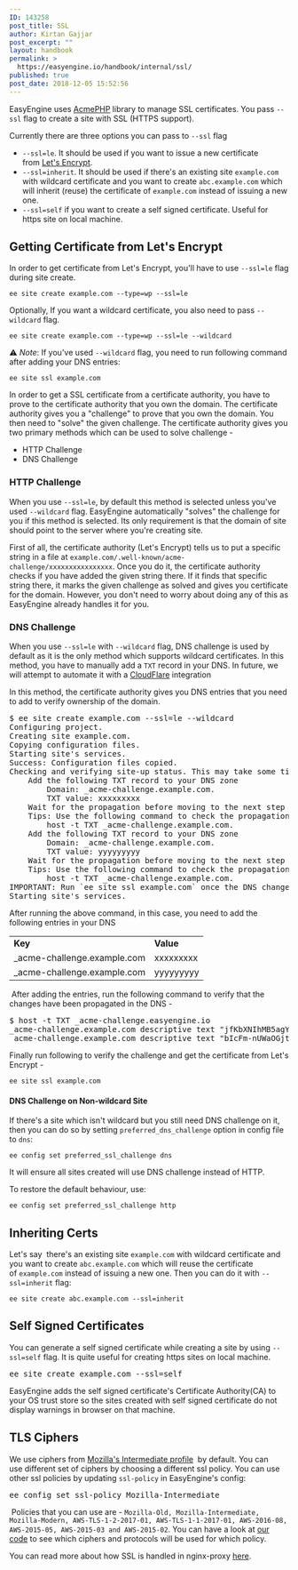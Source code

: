 ```yaml
---
ID: 143258
post_title: SSL
author: Kirtan Gajjar
post_excerpt: ""
layout: handbook
permalink: >
  https://easyengine.io/handbook/internal/ssl/
published: true
post_date: 2018-12-05 15:52:56
---
```

<!-- wp:paragraph -->
<p>EasyEngine uses <a href="https://github.com/acmephp/acmephp">AcmePHP</a> library to manage SSL certificates. You pass <code>--ssl</code> flag to create a site with SSL (HTTPS support).</p>
<!-- /wp:paragraph -->

<!-- wp:paragraph -->
<p>Currently there are three options you can pass to <code>--ssl</code>&nbsp;flag</p>
<!-- /wp:paragraph -->

<!-- wp:list -->
<ul><li><code>--ssl=le</code>. It&nbsp;should be used if you want to issue a new certificate from&nbsp;<a href="https://letsencrypt.org/">Let's Encrypt</a>.</li><li><code>--ssl=inherit</code>. It should be used if there's an existing site <code>example.com</code> with wildcard certificate and you want to create <code>abc.example.com</code>&nbsp;which will inherit (reuse) the certificate of&nbsp;<code>example.com</code>&nbsp;instead of issuing a new one.</li><li><code>--ssl=self</code>&nbsp;if you want to create a self signed certificate. Useful for https site on local machine.</li></ul>
<!-- /wp:list -->

<!-- wp:heading -->
<h2>Getting Certificate from Let's Encrypt</h2>
<!-- /wp:heading -->

<!-- wp:paragraph -->
<p>In order to get certificate from Let's Encrypt, you'll have to use <code>--ssl=le</code>&nbsp;flag during site create.</p>
<!-- /wp:paragraph -->

<!-- wp:code -->
<pre class="wp-block-code"><code>ee site create example.com --type=wp --ssl=le</code></pre>
<!-- /wp:code -->

<!-- wp:paragraph -->
<p>Optionally, If you want a wildcard certificate, you also need to pass <code>--wildcard</code>&nbsp;flag.</p>
<!-- /wp:paragraph -->

<!-- wp:code -->
<pre class="wp-block-code"><code>ee site create example.com --type=wp --ssl=le --wildcard</code></pre>
<!-- /wp:code -->

<!-- wp:paragraph -->
<p>⚠️&nbsp;<em>Note</em>: If you've used <code>--wildcard</code>&nbsp;flag, you need to run following command after adding your DNS entries:&nbsp;</p>
<!-- /wp:paragraph -->

<!-- wp:code -->
<pre class="wp-block-code"><code>ee site ssl example.com</code></pre>
<!-- /wp:code -->

<!-- wp:paragraph -->
<p>In order to get a SSL certificate from a certificate authority, you have to prove to the certificate authority that you own the domain. The certificate authority gives you a "challenge" to prove that you own the domain. You then need to "solve" the given challenge. The certificate authority gives you two primary methods which can be used to solve challenge -&nbsp;</p>
<!-- /wp:paragraph -->

<!-- wp:list -->
<ul><li>HTTP Challenge</li><li>DNS Challenge&nbsp;</li></ul>
<!-- /wp:list -->

<!-- wp:heading {"level":3} -->
<h3>HTTP Challenge</h3>
<!-- /wp:heading -->

<!-- wp:paragraph -->
<p>When you use <code>--ssl=le</code>, by default this method is selected unless you've used <code>--wildcard</code>&nbsp;flag. EasyEngine automatically "solves" the challenge for you if this method is selected. Its only requirement is that the domain of site should point to the server where you're creating site.</p>
<!-- /wp:paragraph -->

<!-- wp:paragraph -->
<p>First of all, the certificate authority (Let's Encrypt) tells us to put a specific string in a file at <code>example.com/.well-known/acme-challenge/xxxxxxxxxxxxxxxx</code>. Once you do it, the certificate authority checks if you have added the given string there. If it finds that specific string there, it marks the given challenge as solved and gives you certificate for the domain. However, you don't need to worry about doing any of this as EasyEngine already handles it for you.</p>
<!-- /wp:paragraph -->

<!-- wp:heading {"level":3} -->
<h3>DNS Challenge</h3>
<!-- /wp:heading -->

<!-- wp:paragraph -->
<p>When you use&nbsp;<code>--ssl=le</code>&nbsp;with <code>--wildcard</code>&nbsp;flag, DNS challenge is used by default as it is the only method which supports wildcard certificates. In this method, you have to manually add a <code>TXT</code> record in your DNS. In future, we will attempt to automate it with a <a href="https://www.cloudflare.com/">CloudFlare</a> integration&nbsp;</p>
<!-- /wp:paragraph -->

<!-- wp:paragraph -->
<p>In this method, the certificate authority gives you DNS entries that you need to add to verify ownership of the domain.</p>
<!-- /wp:paragraph -->

<!-- wp:preformatted -->
<pre class="wp-block-preformatted">$ ee site create example.com --ssl=le --wildcard<br>Configuring project.<br>Creating site example.com.<br>Copying configuration files.<br>Starting site's services.<br>Success: Configuration files copied.<br>Checking and verifying site-up status. This may take some time.<br>    Add the following TXT record to your DNS zone<br>        Domain: _acme-challenge.example.com.<br>        TXT value: xxxxxxxxx<br>    Wait for the propagation before moving to the next step<br>    Tips: Use the following command to check the propagation<br>        host -t TXT _acme-challenge.example.com.<br>    Add the following TXT record to your DNS zone<br>        Domain: _acme-challenge.example.com.<br>        TXT value: yyyyyyyyy<br>    Wait for the propagation before moving to the next step<br>    Tips: Use the following command to check the propagation<br>        host -t TXT _acme-challenge.example.com.<br>IMPORTANT: Run `ee site ssl example.com` once the DNS changes have propagated to complete the certification generation and installation.<br>Starting site's services.</pre>
<!-- /wp:preformatted -->

<!-- wp:paragraph -->
<p>After running the above command, in this case, you need to add the following entries in your DNS</p>
<!-- /wp:paragraph -->

<!-- wp:table {"align":"center","className":"is-style-regular"} -->
<table class="wp-block-table aligncenter is-style-regular"><tbody><tr><td><strong>Key</strong></td><td><strong>Value</strong></td></tr><tr><td>_acme-challenge.example.com</td><td>xxxxxxxxx</td></tr><tr><td>_acme-challenge.example.com</td><td>yyyyyyyyy</td></tr></tbody></table>
<!-- /wp:table -->

<!-- wp:paragraph -->
<p>&nbsp;After adding the entries, run the following command to verify that the changes have been propagated in the DNS -&nbsp;</p>
<!-- /wp:paragraph -->

<!-- wp:preformatted -->
<pre class="wp-block-preformatted">$ host -t TXT _acme-challenge.easyengine.io<br>_acme-challenge.example.com descriptive text "jfKbXNIhMB5agYNfYQqwZdFJmaHv1j-c_-wBk3cI7qg"<br>_acme-challenge.example.com descriptive text "bIcFm-nUWaOGjtqDiTFMvDz2aFInLyro5bN9E2VvWpI"</pre>
<!-- /wp:preformatted -->

<!-- wp:paragraph -->
<p>Finally run following to verify the challenge and get the certificate from Let's Encrypt -&nbsp;</p>
<!-- /wp:paragraph -->

<!-- wp:code -->
<pre class="wp-block-code"><code>ee site ssl example.com</code></pre>
<!-- /wp:code -->

<!-- wp:heading {"level":4} -->
<h4>DNS Challenge on Non-wildcard Site</h4>
<!-- /wp:heading -->

<!-- wp:paragraph -->
<p>If there's a site which isn't wildcard but you still need DNS challenge on it, then you can do so by setting&nbsp;<code>preferred_dns_challenge</code>&nbsp;option in config file to <code>dns</code>:</p>
<!-- /wp:paragraph -->

<!-- wp:code -->
<pre class="wp-block-code"><code>ee config set preferred_ssl_challenge dns</code></pre>
<!-- /wp:code -->

<!-- wp:paragraph -->
<p>It will ensure all sites created will use DNS challenge instead of HTTP.&nbsp;</p>
<!-- /wp:paragraph -->

<!-- wp:paragraph -->
<p>To restore the default behaviour, use:</p>
<!-- /wp:paragraph -->

<!-- wp:code -->
<pre class="wp-block-code"><code>ee config set preferred_ssl_challenge http</code></pre>
<!-- /wp:code -->

<!-- wp:heading -->
<h2>Inheriting Certs</h2>
<!-- /wp:heading -->

<!-- wp:paragraph -->
<p>Let's say&nbsp; there's an existing site&nbsp;<code>example.com</code>&nbsp;with wildcard certificate and you want to create&nbsp;<code>abc.example.com</code>&nbsp;which will reuse the certificate of&nbsp;<code>example.com</code>&nbsp;instead of issuing a new one. Then you can do it with <code>--ssl=inherit</code>&nbsp;flag:</p>
<!-- /wp:paragraph -->

<!-- wp:code -->
<pre class="wp-block-code"><code>ee site create abc.example.com --ssl=inherit</code></pre>
<!-- /wp:code -->

<!-- wp:heading -->
<h2>Self Signed Certificates</h2>
<!-- /wp:heading -->

<!-- wp:paragraph -->
<p>You can generate a self signed certificate while creating a site by using <code>--ssl=self</code>&nbsp;flag. It is quite useful for creating https sites on local machine.&nbsp;</p>
<!-- /wp:paragraph -->

<!-- wp:preformatted -->
<pre class="wp-block-preformatted">ee site create example.com --ssl=self </pre>
<!-- /wp:preformatted -->

<!-- wp:paragraph -->
<p>EasyEngine adds the self signed certificate's Certificate Authority(CA) to your OS trust store so the sites created with self signed certificate do not display warnings in browser on that machine.</p>
<!-- /wp:paragraph -->

<!-- wp:heading -->
<h2>TLS Ciphers</h2>
<!-- /wp:heading -->

<!-- wp:paragraph -->
<p><p>We use <span style="font-family: -apple-system, BlinkMacSystemFont, &quot;Segoe UI&quot;, Roboto, Oxygen-Sans, Oxygen, &quot;Fira Sans&quot;, Ubuntu, Cantarell, &quot;Droid Sans&quot;, &quot;Helvetica Neue&quot;, Arial, &quot;Apple Color Emoji&quot;, &quot;Segoe UI Emoji&quot;, &quot;Segoe UI Symbol&quot;, sans-serif;">ciphers from </span><a href="https://mozilla.github.io/server-side-tls/ssl-config-generator/">Mozilla's Intermediate profile</a>  by default. You can use <span style="font-family: -apple-system, BlinkMacSystemFont, &quot;Segoe UI&quot;, Roboto, Oxygen-Sans, Oxygen, &quot;Fira Sans&quot;, Ubuntu, Cantarell, &quot;Droid Sans&quot;, &quot;Helvetica Neue&quot;, Arial, &quot;Apple Color Emoji&quot;, &quot;Segoe UI Emoji&quot;, &quot;Segoe UI Symbol&quot;, sans-serif;">different set of ciphers </span>by choosing a different ssl policy. You can use other ssl policies by updating <code>ssl-policy</code> in EasyEngine's config:</p><pre>ee config set ssl-policy Mozilla-Intermediate</pre><p> Policies that you can use are - <code>Mozilla-Old, Mozilla-Intermediate, Mozilla-Modern, AWS-TLS-1-2-2017-01, AWS-TLS-1-1-2017-01, AWS-2016-08, AWS-2015-05, AWS-2015-03 and AWS-2015-02</code>. You can have a look at <a href="https://github.com/EasyEngine/dockerfiles/blob/78b9d1ba52d0ba6ba01548e9808dae83e812e542/nginx-proxy/nginx.tmpl#L291">our code</a> to see which ciphers and protocols will be used for which policy.</p></p>
<!-- /wp:paragraph -->

<!-- wp:paragraph -->
<p>You can read more about how SSL is handled in nginx-proxy <a href="https://easyengine.io/handbook/internal/nginx-proxy/">here</a>.</p>
<!-- /wp:paragraph -->
